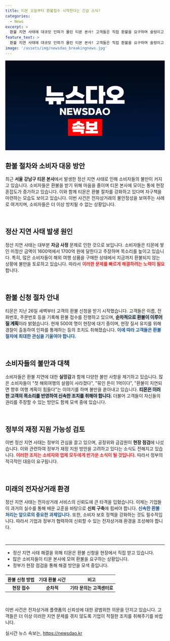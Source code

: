 ```yaml
---
title: 티몬 오늘부터 환불접수 시작한다는 긴급 소식!
categories:
  - News
excerpt: >
  환불 지연 사태에 대규모 인파가 몰린 티몬 본사! 고객들은 직접 환불을 요구하며 술렁이고, 정부는 현장 점검에 나섰습니다. 과연 그 뒤에 숨겨진 진실은? 클릭해 알아보세요!
feature_text: >
  환불 지연 사태에 대규모 인파가 몰린 티몬 본사! 고객들은 직접 환불을 요구하며 술렁이고, 정부는 현장 점검에 나섰습니다. 과연 그 뒤에 숨겨진 진실은? 클릭해 알아보세요!
image: '/assets/img/newsdao_breakingnews.jpg'
---
```


<p><img src="/assets/img/newsdao_breakingnews.jpg" alt="pcversion 속보" /></p>

<h2 data-ke-size="size26">환불 절차와 소비자 대응 방안</h2>

<p data-ke-size="size16">최근 <b>서울 강남구 티몬 본사</b>에서 발생한 정산 지연 사태로 인해 소비자들의 불만이 커지고 있습니다. 소비자들은 환불을 받기 위해 마음을 졸이며 티몬 본사에 모이는 통에 현장 혼잡도가 증가하고 있습니다. 이와 함께 티몬은 환불 절차를 강화하고 있다며 자구책을 마련하는 모습도 보이고 있습니다. 이번 사건은 전자상거래의 불안정성을 보여주는 사례로 여겨지며, 소비자들은 더 이상 방치될 수 없는 상황입니다.</p>

<p data-ke-size="size16">&nbsp;</p>

<h2 data-ke-size="size26">정산 지연 사태 발생 원인</h2>

<p data-ke-size="size16">정산 지연 사태는 대부분 <b>자금 사정</b> 문제로 인한 것으로 보입니다. 소비자들은 티몬에 쌓인 미정산 금액이 1600억에서 1700억 원에 달한다고 주장하며 목소리를 높이고 있습니다. 특히, 많은 소비자들이 해외 여행 상품을 구매한 상태에서 지금까지 환불되지 않는 상황에 불만을 토로하고 있습니다. 따라서 <b><span style="color: #ee2323;">이러한 문제를 빠르게 해결하려는 노력이 필요</span></b>합니다.</p>

<p data-ke-size="size16">&nbsp;</p>

<h2 data-ke-size="size26">환불 신청 절차 안내</h2>

<p data-ke-size="size16">티몬은 지난 26일 새벽부터 고객의 환불 신청을 받기 시작했습니다. 고객들은 이름, 전화번호, 주문번호 등을 기록해 환불 접수를 진행하고 있으며, <b><span style="background-color: #21538527;">순차적으로 환불이 이루어질 계획</span></b>이라 밝혔습니다. 현재 500여 명이 현장에 대기 중이며, 현장 질서 유지를 위해 경찰이 출동하여 인파를 통제하는 등의 조치도 취해졌습니다. <b><span style="color: #1a5490;">이에 따라 고객들은 환불 절차에 최대한 관심을 기울여야 합니다.</span></b></p>

<p data-ke-size="size16">&nbsp;</p>

<h2 data-ke-size="size26">소비자들의 불만과 대책</h2>

<p data-ke-size="size16">소비자들은 환불 지연에 대한 <b>실망감</b>과 함께 다양한 불만 사항을 제기하고 있습니다. 많은 소비자들이 "첫 해외여행의 설렘이 사라졌다", "묶인 돈이 1억이다", "환불이 지연되면 향후 여행 계획이 힘들다"는 이야기를 하며 불만을 쏟아내고 있습니다. <b><span style="background-color: #21538527;">티몬은 이러한 고객의 목소리를 반영하여 신속한 조치를 취해야 합니다.</span></b> 더불어 고객들이 자신들의 권리를 주장할 수 있는 방안도 함께 모색 중에 있습니다.</p>

<p data-ke-size="size16">&nbsp;</p>

<h2 data-ke-size="size26">정부의 재정 지원 가능성 검토</h2>

<p data-ke-size="size16">이번 정산 지연 사태는 정부의 관심을 끌고 있으며, 공정위와 금감원이 <b>현장 점검</b>에 나섰습니다. 이와 관련하여 정부가 재정 지원 방안을 고려하고 있다는 소식도 전해지고 있습니다. <b><span style="color: #ee2323;">이러한 조치는 소비자와 업체 모두에게 반가운 소식이 될 것입니다.</span></b> 따라서 정부의 적극적인 대응이 요구됩니다.</p>

<p data-ke-size="size16">&nbsp;</p>

<h2 data-ke-size="size26">미래의 전자상거래 환경</h2>

<p data-ke-size="size16">정산 지연 사태는 전자상거래 서비스의 신뢰도에 큰 타격을 입혔습니다. 이제는 기업들이 과거의 실수를 통해 배운 교훈을 바탕으로 <b>신뢰 구축</b>에 힘써야 합니다. <b><span style="color: #1a5490;">신속한 환불 처리는 앞으로의 중요한 과제입니다.</span></b> 또한, 소비자 보호 정책을 강화하는 것도 필수적입니다. 따라서 기업과 정부가 협력하여 신뢰할 수 있는 전자상거래 환경을 조성해야 합니다.</p>

<p data-ke-size="size16">&nbsp;</p>

<hr>

<ul>
    <li>정산 지연 사태 해결을 위해 티몬은 환불 신청을 현장에서 직접 받고 있습니다.</li>
    <li>많은 소비자들이 티몬 본사에 모여 환불을 요구하는 상황입니다.</li>
    <li>정부가 현장 점검을 통해 해결 방안을 모색 중입니다.</li>
</ul>

<table style="margin-top: 20px; width: 100%;">
    <thead>
        <tr>
            <th style="text-align: center;">환불 신청 방법</th>
            <th style="text-align: center;">기대 환불 시간</th>
            <th style="text-align: center;">비고</th>
        </tr>
    </thead>
    <tbody>
        <tr>
            <td style="text-align: center; height: 17px;"><b>현장 접수</b></td>
            <td style="text-align: center; height: 17px;"><b>순차적</b></td>
            <td style="text-align: center; height: 17px;"><b>기타 문의는 고객센터로</b></td>
        </tr>
    </tbody>
</table>

<p data-ke-size="size16">&nbsp;</p>

<p data-ke-size="size16">이번 사건은 전자상거래 플랫폼의 신뢰성에 대한 광범위한 의문을 던지고 있습니다. 고객들은 더 이상 이러한 지연 문제를 겪지 않도록 기업이 적절한 조치를 취해주기를 바랍니다.</p>
실시간 뉴스 속보는, <a href="https://newsdao.kr" rel="dofollow">https://newsdao.kr</a>


